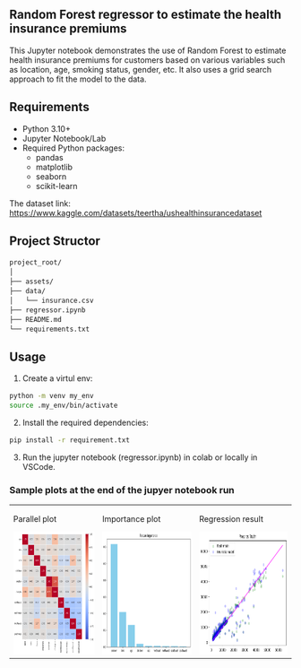 ## Random Forest regressor to estimate the health insurance premiums

This Jupyter notebook demonstrates the use of Random Forest to estimate health insurance premiums for customers based on various variables such as location, age, smoking status, gender, etc.
It also uses a grid search approach to fit the model to the data.
 

## Requirements
- Python 3.10+
- Jupyter Notebook/Lab
- Required Python packages:
  - pandas
  - matplotlib
  - seaborn
  - scikit-learn


The dataset link: https://www.kaggle.com/datasets/teertha/ushealthinsurancedataset


## Project Structor
```bash
project_root/
│
├── assets/  
├── data/
│   └── insurance.csv
├── regressor.ipynb  
├── README.md
└── requirements.txt
```

## Usage
1. Create a virtul env:

```bash
python -m venv my_env
source .my_env/bin/activate
```

2. Install the required dependencies:

```bash
pip install -r requirement.txt
```

3. Run the jupyter notebook (regressor.ipynb) in colab or locally in VSCode. 


### Sample plots at the end of the jupyer notebook run


<table>
  <tr>
    <td>
      <p>Parallel plot</p>
      <img src="./assets/correlations.png" alt="Correlations Plot" width="250" height="220">
    </td>
    <td>
      <p>Importance plot</p>
      <img src="./assets/importance.png" alt="Importance Plot" width="250" height="220">
    </td>
    <td>
      <p>Regression result</p>
      <img src="./assets/regressions.png" alt="Regression Plot" width="250" height="220">
    </td>
  </tr>
</table>

